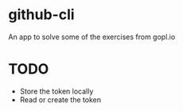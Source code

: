 # github-cli

An app to solve some of the exercises from gopl.io


# TODO

- Store the token locally
- Read or create the token
